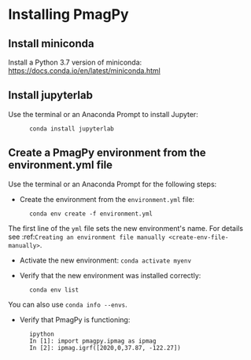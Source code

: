 # Installing PmagPy

## Install miniconda

Install a Python 3.7 version of miniconda:
https://docs.conda.io/en/latest/miniconda.html

## Install jupyterlab

Use the terminal or an Anaconda Prompt to install Jupyter:

```
      conda install jupyterlab
```

## Create a PmagPy environment from the environment.yml file

Use the terminal or an Anaconda Prompt for the following steps:

- Create the environment from the ``environment.yml`` file:

```
      conda env create -f environment.yml
```

   The first line of the ``yml`` file sets the new environment's
   name. For details see :ref:`Creating an environment file manually
   <create-env-file-manually>`.


- Activate the new environment: ``conda activate myenv``

- Verify that the new environment was installed correctly:

```
      conda env list
```

  You can also use ``conda info --envs``.
  
 - Verify that PmagPy is functioning:
 
```
      ipython     
      In [1]: import pmagpy.ipmag as ipmag 
      In [2]: ipmag.igrf([2020,0,37.87, -122.27])
 ```
   
